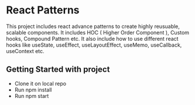 # React Patterns

This project includes react advance patterns to create highly reusuable, scalable components. It includes HOC ( Higher Order Component ), Custom hooks, Compound Pattern etc.
It also include how to use different react hooks like useState, useEffect, useLayoutEffect, useMemo, useCallback, useContext etc.

## Getting Started with project

* Clone it on local repo
* Run npm install 
* Run npm start





